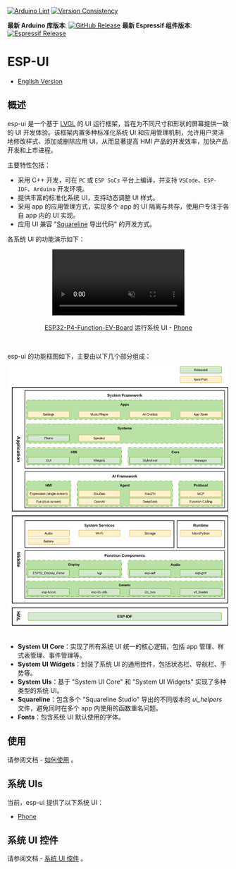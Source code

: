 [![Arduino Lint](https://github.com/espressif/esp-ui/actions/workflows/arduino_lint.yml/badge.svg)](https://github.com/espressif/esp-ui/actions/workflows/arduino_lint.yml) [![Version Consistency](https://github.com/espressif/esp-ui/actions/workflows/check_lib_versions.yml/badge.svg)](https://github.com/espressif/esp-ui/actions/workflows/check_lib_versions.yml)

**最新 Arduino 库版本**: [![GitHub Release](https://img.shields.io/github/v/release/espressif/esp-ui)](https://github.com/espressif/esp-ui/releases)
**最新 Espressif 组件版本**: [![Espressif Release](https://components.espressif.com/components/espressif/esp-ui/badge.svg)](https://components.espressif.com/components/espressif/esp-ui)

# ESP-UI

* [English Version](./README.md)

## 概述

esp-ui 是一个基于 [LVGL](https://github.com/lvgl/lvgl) 的 UI 运行框架，旨在为不同尺寸和形状的屏幕提供一致的 UI 开发体验。该框架内置多种标准化系统 UI 和应用管理机制，允许用户灵活地修改样式、添加或删除应用 UI，从而显著提高 HMI 产品的开发效率，加快产品开发和上市进程。

主要特性包括：

- 采用 C++ 开发，可在 `PC` 或 `ESP SoCs` 平台上编译，并支持 `VSCode`、`ESP-IDF`、`Arduino` 开发环境。
- 提供丰富的标准化系统 UI，支持动态调整 UI 样式。
- 采用 app 的应用管理方式，实现多个 app 的 UI 隔离与共存，使用户专注于各自 app 内的 UI 实现。
- 应用 UI 兼容 "[Squareline](https://squareline.io/) 导出代码" 的开发方式。

各系统 UI 的功能演示如下：

<p align="middle">
<video controls src="https://dl.espressif.com/AE/esp-dev-kits/esp_ui_phone_demo_1024_600_compress.mp4" muted="true"></video>
</p>

<p align="middle">
<a href="https://docs.espressif.com/projects/esp-dev-kits/zh_CN/latest/esp32p4/esp32-p4-function-ev-board/index.html">ESP32-P4-Function-EV-Board</a> 运行系统 UI - <a href="./docs/system_ui_phone_CN.md">Phone</a>
</p>
<br>

esp-ui 的功能框图如下，主要由以下几个部分组成：

<div align="center"><img src="docs/_static/readme/block_diagram.png" alt ="block_diagram" width="600"></div>
<br>

- **System UI Core**：实现了所有系统 UI 统一的核心逻辑，包括 app 管理、样式表管理、事件管理等。
- **System UI Widgets**：封装了系统 UI 的通用控件，包括状态栏、导航栏、手势等。
- **System UIs**：基于 "System UI Core" 和 "System UI Widgets" 实现了多种类型的系统 UI。
- **Squareline**：包含多个 "Squareline Studio" 导出的不同版本的 *ui_helpers* 文件，避免同时在多个 app 内使用的函数重名问题。
- **Fonts**：包含系统 UI 默认使用的字体。

## 使用

请参阅文档 - [如何使用](./docs/how_to_use_CN.md) 。

## 系统 UIs

当前，esp-ui 提供了以下系统 UI：

- [Phone](./docs/system_ui_phone_CN.md)

## 系统 UI 控件

请参阅文档 - [系统 UI 控件](./docs/system_ui_widgets_CN.md) 。
